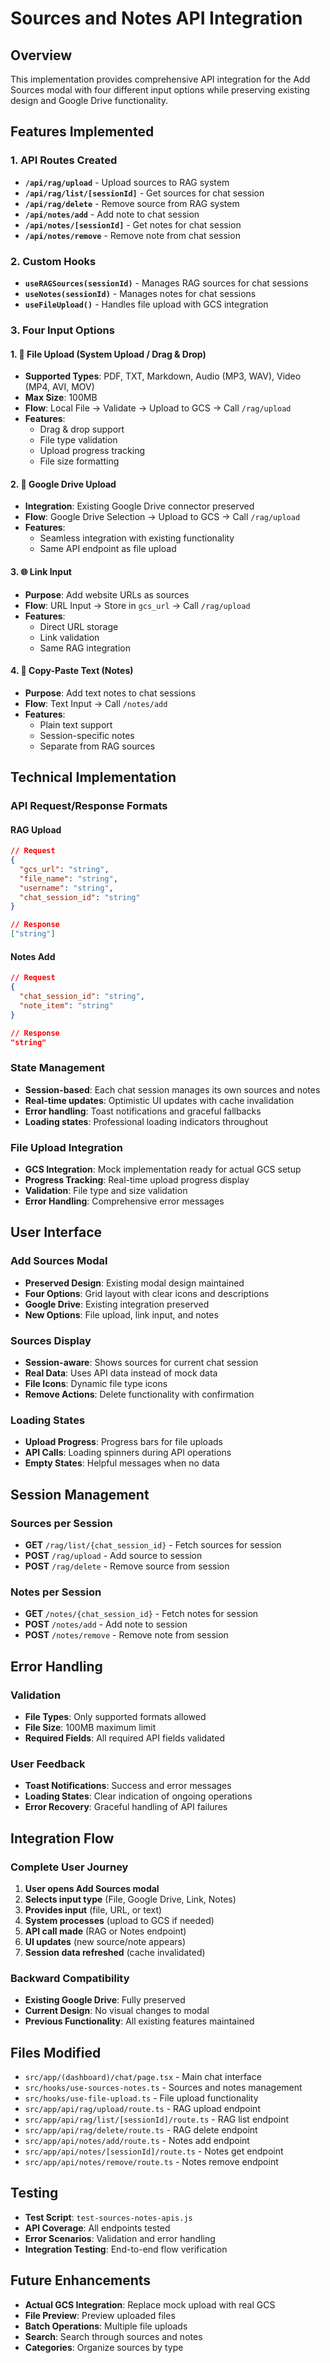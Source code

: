 # Sources and Notes API Integration

## Overview
This implementation provides comprehensive API integration for the Add Sources modal with four different input options while preserving existing design and Google Drive functionality.

## Features Implemented

### 1. API Routes Created
- **`/api/rag/upload`** - Upload sources to RAG system
- **`/api/rag/list/[sessionId]`** - Get sources for chat session
- **`/api/rag/delete`** - Remove source from RAG system
- **`/api/notes/add`** - Add note to chat session
- **`/api/notes/[sessionId]`** - Get notes for chat session
- **`/api/notes/remove`** - Remove note from chat session

### 2. Custom Hooks
- **`useRAGSources(sessionId)`** - Manages RAG sources for chat sessions
- **`useNotes(sessionId)`** - Manages notes for chat sessions
- **`useFileUpload()`** - Handles file upload with GCS integration

### 3. Four Input Options

#### **1. 📁 File Upload (System Upload / Drag & Drop)**
- **Supported Types**: PDF, TXT, Markdown, Audio (MP3, WAV), Video (MP4, AVI, MOV)
- **Max Size**: 100MB
- **Flow**: Local File → Validate → Upload to GCS → Call `/rag/upload`
- **Features**: 
  - Drag & drop support
  - File type validation
  - Upload progress tracking
  - File size formatting

#### **2. 🔗 Google Drive Upload**
- **Integration**: Existing Google Drive connector preserved
- **Flow**: Google Drive Selection → Upload to GCS → Call `/rag/upload`
- **Features**: 
  - Seamless integration with existing functionality
  - Same API endpoint as file upload

#### **3. 🌐 Link Input**
- **Purpose**: Add website URLs as sources
- **Flow**: URL Input → Store in `gcs_url` → Call `/rag/upload`
- **Features**: 
  - Direct URL storage
  - Link validation
  - Same RAG integration

#### **4. 📝 Copy-Paste Text (Notes)**
- **Purpose**: Add text notes to chat sessions
- **Flow**: Text Input → Call `/notes/add`
- **Features**: 
  - Plain text support
  - Session-specific notes
  - Separate from RAG sources

## Technical Implementation

### API Request/Response Formats

#### RAG Upload
```json
// Request
{
  "gcs_url": "string",
  "file_name": "string", 
  "username": "string",
  "chat_session_id": "string"
}

// Response
["string"]
```

#### Notes Add
```json
// Request
{
  "chat_session_id": "string",
  "note_item": "string"
}

// Response
"string"
```

### State Management
- **Session-based**: Each chat session manages its own sources and notes
- **Real-time updates**: Optimistic UI updates with cache invalidation
- **Error handling**: Toast notifications and graceful fallbacks
- **Loading states**: Professional loading indicators throughout

### File Upload Integration
- **GCS Integration**: Mock implementation ready for actual GCS setup
- **Progress Tracking**: Real-time upload progress display
- **Validation**: File type and size validation
- **Error Handling**: Comprehensive error messages

## User Interface

### Add Sources Modal
- **Preserved Design**: Existing modal design maintained
- **Four Options**: Grid layout with clear icons and descriptions
- **Google Drive**: Existing integration preserved
- **New Options**: File upload, link input, and notes

### Sources Display
- **Session-aware**: Shows sources for current chat session
- **Real Data**: Uses API data instead of mock data
- **File Icons**: Dynamic file type icons
- **Remove Actions**: Delete functionality with confirmation

### Loading States
- **Upload Progress**: Progress bars for file uploads
- **API Calls**: Loading spinners during API operations
- **Empty States**: Helpful messages when no data

## Session Management

### Sources per Session
- **GET** `/rag/list/{chat_session_id}` - Fetch sources for session
- **POST** `/rag/upload` - Add source to session
- **POST** `/rag/delete` - Remove source from session

### Notes per Session
- **GET** `/notes/{chat_session_id}` - Fetch notes for session
- **POST** `/notes/add` - Add note to session
- **POST** `/notes/remove` - Remove note from session

## Error Handling

### Validation
- **File Types**: Only supported formats allowed
- **File Size**: 100MB maximum limit
- **Required Fields**: All required API fields validated

### User Feedback
- **Toast Notifications**: Success and error messages
- **Loading States**: Clear indication of ongoing operations
- **Error Recovery**: Graceful handling of API failures

## Integration Flow

### Complete User Journey
1. **User opens Add Sources modal**
2. **Selects input type** (File, Google Drive, Link, Notes)
3. **Provides input** (file, URL, or text)
4. **System processes** (upload to GCS if needed)
5. **API call made** (RAG or Notes endpoint)
6. **UI updates** (new source/note appears)
7. **Session data refreshed** (cache invalidated)

### Backward Compatibility
- **Existing Google Drive**: Fully preserved
- **Current Design**: No visual changes to modal
- **Previous Functionality**: All existing features maintained

## Files Modified
- `src/app/(dashboard)/chat/page.tsx` - Main chat interface
- `src/hooks/use-sources-notes.ts` - Sources and notes management
- `src/hooks/use-file-upload.ts` - File upload functionality
- `src/app/api/rag/upload/route.ts` - RAG upload endpoint
- `src/app/api/rag/list/[sessionId]/route.ts` - RAG list endpoint
- `src/app/api/rag/delete/route.ts` - RAG delete endpoint
- `src/app/api/notes/add/route.ts` - Notes add endpoint
- `src/app/api/notes/[sessionId]/route.ts` - Notes get endpoint
- `src/app/api/notes/remove/route.ts` - Notes remove endpoint

## Testing
- **Test Script**: `test-sources-notes-apis.js`
- **API Coverage**: All endpoints tested
- **Error Scenarios**: Validation and error handling
- **Integration Testing**: End-to-end flow verification

## Future Enhancements
- **Actual GCS Integration**: Replace mock upload with real GCS
- **File Preview**: Preview uploaded files
- **Batch Operations**: Multiple file uploads
- **Search**: Search through sources and notes
- **Categories**: Organize sources by type
